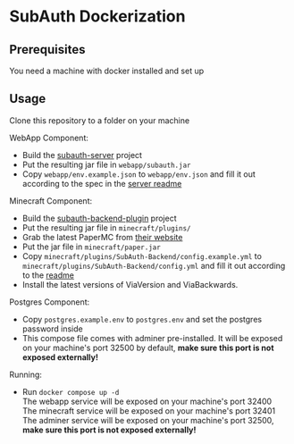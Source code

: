 # SubAuth Dockerization
Prerequisites
---
You need a machine with docker installed and set up

Usage
---
Clone this repository to a folder on your machine  

WebApp Component:  
- Build the [subauth-server](https://github.com/ThatGamerBlue/subauth-server) project  
- Put the resulting jar file in `webapp/subauth.jar`  
- Copy `webapp/env.example.json` to `webapp/env.json` and fill it out according to the spec in the [server readme](https://github.com/ThatGamerBlue/subauth-server/blob/master/README.md)  

Minecraft Component:
- Build the [subauth-backend-plugin](https://github.com/ThatGamerBlue/subauth-backend-plugin) project  
- Put the resulting jar file in `minecraft/plugins/`  
- Grab the latest PaperMC from [their website](https://papermc.io)  
- Put the jar file in `minecraft/paper.jar`  
- Copy `minecraft/plugins/SubAuth-Backend/config.example.yml` to `minecraft/plugins/SubAuth-Backend/config.yml` and fill it out according to the [readme](https://github.com/ThatGamerBlue/subauth-backend-plugin/blob/master/README.md)  
- Install the latest versions of ViaVersion and ViaBackwards.  

Postgres Component:
- Copy `postgres.example.env` to `postgres.env` and set the postgres password inside 
- This compose file comes with adminer pre-installed. It will be exposed on your machine's port 32500 by default, **make sure this port is not exposed externally!**

Running:
- Run `docker compose up -d`  
The webapp service will be exposed on your machine's port 32400  
The minecraft service will be exposed on your machine's port 32401  
The adminer service will be exposed on your machine's port 32500, **make sure this port is not exposed externally!**